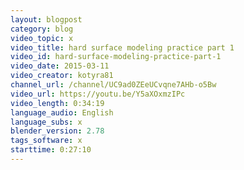 ```yaml
---
layout: blogpost
category: blog
video_topic: x
video_title: hard surface modeling practice part 1
video_id: hard-surface-modeling-practice-part-1
video_date: 2015-03-11
video_creator: kotyra81
channel_url: /channel/UC9ad0ZEeUCvqne7AHb-o5Bw
video_url: https://youtu.be/Y5aXOxmzIPc
video_length: 0:34:19
language_audio: English
language_subs: x
blender_version: 2.78
tags_software: x
starttime: 0:27:10
---
```

